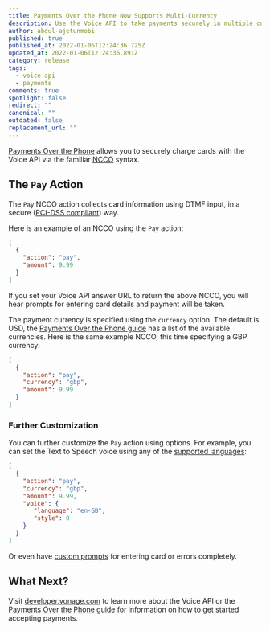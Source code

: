 ```yaml
---
title: Payments Over the Phone Now Supports Multi-Currency
description: Use the Voice API to take payments securely in multiple currencies.
author: abdul-ajetunmobi
published: true
published_at: 2022-01-06T12:24:36.725Z
updated_at: 2022-01-06T12:24:36.891Z
category: release
tags:
  - voice-api
  - payments
comments: true
spotlight: false
redirect: ""
canonical: ""
outdated: false
replacement_url: ""
---
```

[Payments Over the Phone](https://developer.vonage.com/voice/voice-api/guides/payments) allows you to securely charge cards with the Voice API via the familiar [NCCO](https://developer.vonage.com/voice/voice-api/ncco-reference#pay) syntax.

## The `Pay` Action

The `Pay` NCCO action collects card information using DTMF input, in a secure ([PCI-DSS compliant](https://www.pcisecuritystandards.org/pci_security/)) way.

Here is an example of an NCCO using the `Pay` action:

```json
[
  {
    "action": "pay",
    "amount": 9.99
  }
]
```

If you set your Voice API answer URL to return the above NCCO, you will hear prompts for entering card details and payment will be taken.

The payment currency is specified using the `currency` option. The default is USD, the [Payments Over the Phone guide](https://developer.vonage.com/voice/voice-api/guides/payments) has a list of the available currencies. Here is the same example NCCO, this time specifying a GBP currency:

```json
[
  {
    "action": "pay",
    "currency": "gbp",
    "amount": 9.99
  }
]
```

### Further Customization

You can further customize the `Pay` action using options. For example, you can set the Text to Speech voice using any of the [supported languages](https://developer.vonage.com/voice/voice-api/guides/text-to-speech#supported-languages):

```json
[
  {
    "action": "pay",
    "currency": "gbp",
    "amount": 9.99,
    "voice": {
       "language": "en-GB",
       "style": 0
    }
  }
]
```

Or even have [custom prompts](https://developer.vonage.com/voice/voice-api/guides/payments#custom-prompts) for entering card or errors completely.

## What Next?

Visit [developer.vonage.com](https://developer.vonage.com/) to learn more about the Voice API or the [Payments Over the Phone guide](https://developer.vonage.com/voice/voice-api/guides/payments) for information on how to get started accepting payments.